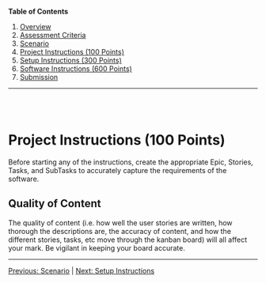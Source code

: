 **Table of Contents**

1. [Overview](./readme.md)
2. [Assessment Criteria](./criteria.md)
3. [Scenario](./scenario.md)
4. [Project Instructions (100 Points)](./project-instructions.md)
5. [Setup Instructions (300 Points)](./setup-instructions.md)
6. [Software Instructions (600 Points)](./software-instructions.md)
7. [Submission](./submission.md)

---

<br/>
<br/>

# Project Instructions (100 Points)

Before starting any of the instructions, create the appropriate Epic, Stories, Tasks, and SubTasks to accurately capture the requirements of the software.

## Quality of Content

The quality of content (i.e. how well the user stories are written, how thorough the descriptions are, the accuracy of content, and how the different stories, tasks, etc move through the kanban board) will all affect your mark. Be vigilant in keeping your board accurate.

---

[Previous: Scenario](./scenario.md) |
[Next: Setup Instructions](./setup-instructions.md)
